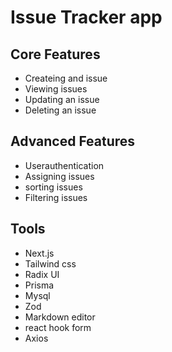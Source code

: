 # Issue Tracker app

## Core Features

- Createing and issue
- Viewing issues
- Updating an issue
- Deleting an issue

## Advanced Features

- Userauthentication
- Assigning issues
- sorting issues
- Filtering issues

## Tools
- Next.js
- Tailwind css
- Radix UI
- Prisma
- Mysql
- Zod
- Markdown editor
- react hook form
- Axios